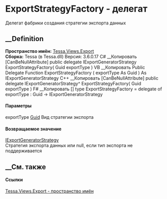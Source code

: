 # ExportStrategyFactory - делегат
Делегат фабрики создания стратегии экспорта данных
## __Definition
 **Пространство имён:** [Tessa.Views.Export](N_Tessa_Views_Export.htm)  
 **Сборка:** Tessa (в Tessa.dll) Версия: 3.6.0.17
C# __Копировать
    [CanBeNullAttribute]
    public delegate IExportGeneratorStrategy ExportStrategyFactory(
    	Guid exportType
    )
VB __Копировать
    <CanBeNullAttribute>
    Public Delegate Function ExportStrategyFactory ( 
    	exportType As Guid
    ) As IExportGeneratorStrategy
C++ __Копировать
    [CanBeNullAttribute]
    public delegate IExportGeneratorStrategy^ ExportStrategyFactory(
    	Guid exportType
    )
F# __Копировать
     [<CanBeNullAttribute>]
    type ExportStrategyFactory = 
        delegate of 
            exportType : Guid -> IExportGeneratorStrategy
#### Параметры
exportType [Guid](https://learn.microsoft.com/dotnet/api/system.guid)
    Вид стратегии экспорта
#### Возвращаемое значение
[IExportGeneratorStrategy](T_Tessa_Views_Export_IExportGeneratorStrategy.htm)  
Стратегия экспорта данных или null, если тип экспорта не поддерживается
##  __См. также
#### Ссылки
[Tessa.Views.Export - пространство имён](N_Tessa_Views_Export.htm)
